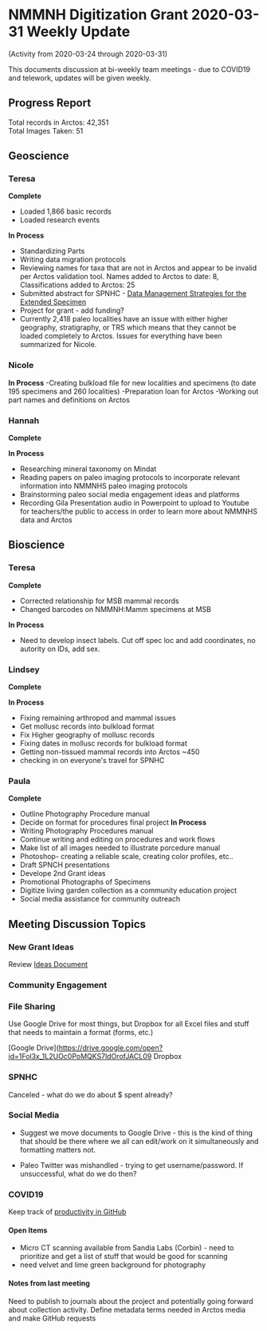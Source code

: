 # NMMNH Digitization Grant 2020-03-31 Weekly Update
(Activity from 2020-03-24 through 2020-03-31)

This documents discussion at bi-weekly team meetings - due to COVID19 and telework, updates will be given weekly.

## Progress Report

Total records in Arctos: 42,351  
Total Images Taken: 51

## Geoscience
### Teresa
**Complete**
 - Loaded 1,866 basic records
 - Loaded research events
 
**In Process**
 - Standardizing Parts
 - Writing data migration protocols
 - Reviewing names for taxa that are not in Arctos and appear to be invalid per Arctos validation tool. Names added to Arctos to date: 8, Classifications added to Arctos: 25
 - Submitted abstract for SPNHC - [Data Management Strategies for the Extended Specimen](https://github.com/ArctosDB/SPNHC/issues/33#issuecomment-586483125)
 - Project for grant - add funding?
 - Currently 2,418 paleo localities have an issue with either higher geography, stratigraphy, or TRS which means that they cannot be loaded completely to Arctos. Issues for everything have been summarized for Nicole.
 
### Nicole

 **In Process**
-Creating bulkload file for new localities and specimens (to date 195 specimens and 260 localities)
-Preparation loan for Arctos
-Working out part names and definitions on Arctos

### Hannah
**Complete**


**In Process**
 - Researching mineral taxonomy on Mindat
 - Reading papers on paleo imaging protocols to incorporate relevant information into NMMNHS paleo imaging protocols
 - Brainstorming paleo social media engagement ideas and platforms
 - Recording Gila Presentation audio in Powerpoint to upload to Youtube for teachers/the public to access in order to learn more about NMMNHS data and Arctos
 
## Bioscience
### Teresa
**Complete**
 - Corrected relationship for MSB mammal records
 - Changed barcodes on NMMNH:Mamm specimens at MSB

**In Process**
 - Need to develop insect labels. Cut off spec loc and add coordinates, no autority on IDs, add sex.

 
### Lindsey
**Complete**


**In Process**
 - Fixing remaining arthropod and mammal issues
 - Get mollusc records into bulkload format
 - Fix Higher geography of mollusc records
 - Fixing dates in mollusc records for bulkload format
 - Getting non-tissued mammal records into Arctos ~450
 - checking in on everyone's travel for SPNHC
 
 
### Paula
 **Complete**
- Outline Photography Procedure manual
- Decide on format for procedures final project
 **In Process**
 - Writing Photography Procedures manual
 - Continue writing and editing on procedures and work flows
 - Make list of all images needed to illustrate porcedure manual
 - Photoshop- creating a reliable scale, creating color profiles, etc..
 - Draft SPNCH presentations
 - Develope 2nd Grant ideas
 -    Promotional Photographs of Specimens
 -    Digitize living garden collection as a community education project
 - Social media assistance for community outreach
 
## Meeting Discussion Topics

### New Grant Ideas
Review [Ideas Document](https://github.com/ArctosDB/data-migration/blob/master/NMMNH/New%20Grant%20Ideas.markdown)

### Community Engagement

### File Sharing
Use Google Drive for most things, but Dropbox for all Excel files and stuff that needs to maintain a format (forms, etc.)

[Google Drive](https://drive.google.com/open?id=1Fol3x_1L2UOc0PoMQKS7ldOrofJACL09
Dropbox

### SPNHC

Canceled - what do we do about $ spent already?

### Social Media

* Suggest we move documents to Google Drive - this is the kind of thing that should be there where we all can edit/work on it simultaneously and formatting matters not.

* Paleo Twitter was mishandled - trying to get username/password. If unsuccessful, what do we do then?

### COVID19

Keep track of [productivity in GitHub](https://github.com/ArctosDB/data-migration/tree/master/NMMNH/Telework)

#### Open Items
- Micro CT scanning available from Sandia Labs (Corbin) - need to prioritize and get a list of stuff that would be good for scanning
- need velvet and lime green background for photography

#### Notes from last meeting

Need to publish to journals about the project and potentially going forward about collection activity.
Define metadata terms needed in Arctos media and make GitHub requests
